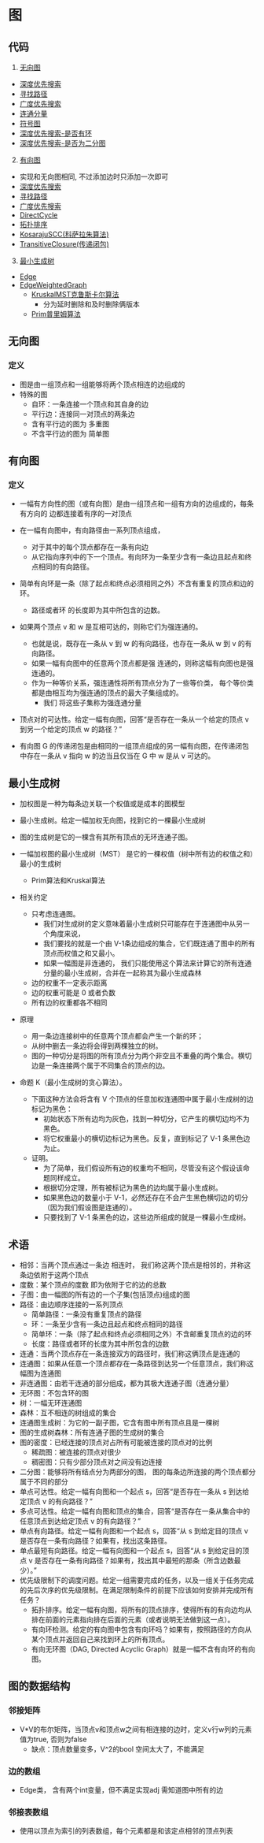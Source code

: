 # 图

## 代码
1. [无向图](#无向图)
  - [深度优先搜索](graph.go)
  - [寻找路径](graph_dfs.go)
  - [广度优先搜索](graph_bfs.go)
  - [连通分量](uf.go)
  - [符号图](symbol.go)
  - [深度优先搜索-是否有环](graph_dfs.go)
  - [深度优先搜索-是否为二分图](graph_dfs.go)

2. [有向图](#有向图)
  - 实现和无向图相同, 不过添加边时只添加一次即可
  - [深度优先搜索](graph.go)
  - [寻找路径](graph_dfs.go)
  - [广度优先搜索](graph_bfs.go)
  - [DirectCycle](graph.go#L244)
  - [拓扑排序](graph_dfs.go#L321)
  - [KosarajuSCC(科萨拉朱算法)](graph_dfs.go#L404)
  - [TransitiveClosure(传递闭包)](graph_dfs.go#L460)

3. [最小生成树](#最小生成树)
  - [Edge](mst.go)
  - [EdgeWeightedGraph](mst.go)
    -  [KruskalMST克鲁斯卡尔算法](mst_kruskal.go)
       - 分为延时删除和及时删除俩版本
    -  [Prim普里姆算法](mst_prim.go)

## 无向图
### 定义
- 图是由一组顶点和一组能够将两个顶点相连的边组成的
- 特殊的图
    - 自环：一条连接一个顶点和其自身的边
    - 平行边：连接同一对顶点的两条边
    - 含有平行边的图为 多重图
    - 不含平行边的图为 简单图

## 有向图
### 定义
- 一幅有方向性的图（或有向图）是由一组顶点和一组有方向的边组成的，每条有方向的 边都连接着有序的一对顶点
- 在一幅有向图中，有向路径由一系列顶点组成，
  - 对于其中的每个顶点都存在一条有向边
  - 从它指向序列中的下一个顶点。有向环为一条至少含有一条边且起点和终点相同的有向路径。
- 简单有向环是一条（除了起点和终点必须相同之外）不含有重复的顶点和边的环。
  - 路径或者环 的长度即为其中所包含的边数。

- 如果两个顶点 v 和 w 是互相可达的，则称它们为强连通的。
  - 也就是说，既存在一条从 v 到 w 的有向路径，也存在一条从 w 到 v 的有向路径。
  - 如果一幅有向图中的任意两个顶点都是强 连通的，则称这幅有向图也是强连通的。
  - 作为一种等价关系，强连通性将所有顶点分为了一些等价类， 每个等价类都是由相互均为强连通的顶点的最大子集组成的。
    - 我们 将这些子集称为强连通分量

- 顶点对的可达性。给定一幅有向图，回答“是否存在一条从一个给定的顶点 v 到另一个给定的顶点 w 的路径？”
- 有向图 G 的传递闭包是由相同的一组顶点组成的另一幅有向图，在传递闭包中存在一条从 v 指向 w 的边当且仅当在 G 中 w 是从 v 可达的。

## 最小生成树
- 加权图是一种为每条边关联一个权值或是成本的图模型
- 最小生成树。给定一幅加权无向图，找到它的一棵最小生成树
- 图的生成树是它的一棵含有其所有顶点的无环连通子图。
- 一幅加权图的最小生成树（MST） 是它的一棵权值（树中所有边的权值之和）最小的生成树
  - Prim算法和Kruskal算法
- 相关约定  
  - 只考虑连通图。
    - 我们对生成树的定义意味着最小生成树只可能存在于连通图中从另一个角度来说，
    - 我们要找的就是一个由 V-1条边组成的集合，它们既连通了图中的所有顶点而权值之和又最小。
    - 如果一幅图是非连通的， 我们只能使用这个算法来计算它的所有连通分量的最小生成树，合并在一起称其为最小生成森林
  - 边的权重不一定表示距离
  - 边的权重可能是 0 或者负数
  - 所有边的权重都各不相同
  
- 原理
  -  用一条边连接树中的任意两个顶点都会产生一个新的环；
  -  从树中删去一条边将会得到两棵独立的树。
  - 图的一种切分是将图的所有顶点分为两个非空且不重叠的两个集合。横切边是一条连接两个属于不同集合的顶点的边。    

- 命题 K（最小生成树的贪心算法）。
  - 下面这种方法会将含有 V 个顶点的任意加权连通图中属于最小生成树的边标记为黑色：
    - 初始状态下所有边均为灰色，找到一种切分，它产生的横切边均不为黑色。
    - 将它权重最小的横切边标记为黑色。反复，直到标记了 V-1 条黑色边为止。
  - 证明。
    - 为了简单，我们假设所有边的权重均不相同，尽管没有这个假设该命题同样成立。
    - 根据切分定理，所有被标记为黑色的边均属于最小生成树。
    - 如果黑色边的数量小于 V-1，必然还存在不会产生黑色横切边的切分（因为我们假设图是连通的）。
    - 只要找到了 V-1 条黑色的边，这些边所组成的就是一棵最小生成树。
  

  
## 术语
- 相邻：当两个顶点通过一条边 相连时， 我们称这两个顶点是相邻的，并称这条边依附于这两个顶点
- 度数：某个顶点的度数 即为依附于它的边的总数
- 子图：由一幅图的所有边的一个子集(包括顶点)组成的图
- 路径：由边顺序连接的一系列顶点
  - 简单路径：一条没有重复顶点的路径
  - 环：一条至少含有一条边且起点和终点相同的路径
  - 简单环：一条（除了起点和终点必须相同之外）不含邮重复顶点的边的环
  - 长度：路径或者环的长度为其中所包含的边数
- 连通：当两个顶点存在一条连接双方的路径时，我们称这俩顶点是连通的
- 连通图：如果从任意一个顶点都存在一条路径到达另一个任意顶点，我们称这幅图为连通图
- 非连通图：由若干连通的部分组成，都为其极大连通子图（连通分量）
- 无环图：不包含环的图
- 树：一幅无环连通图
- 森林：互不相连的树组成的集合
- 连通图生成树：为它的一副子图，它含有图中所有顶点且是一棵树
- 图的生成树森林：所有连通子图的生成树的集合
- 图的密度：已经连接的顶点对占所有可能被连接的顶点对的比例
  - 稀疏图：被连接的顶点对很少
  - 稠密图：只有少部分顶点对之间没有边连接
- 二分图：能够将所有结点分为两部分的图， 图的每条边所连接的两个顶点都分属于不同的部分  
- 单点可达性。给定一幅有向图和一个起点 s，回答“是否存在一条从 s 到达给定顶点 v 的有向路径？”
- 多点可达性。给定一幅有向图和顶点的集合，回答“是否存在一条从集合中的任意顶点到达给定顶点 v 的有向路径？”
- 单点有向路径。给定一幅有向图和一个起点 s，回答“从 s 到给定目的顶点 v 是否存在一条有向路径？如果有，找出这条路径。
- 单点最短有向路径。给定一幅有向图和一个起点 s，回答“从 s 到给定目的顶点 v 是否存在一条有向路径？如果有，找出其中最短的那条（所含边数最少）。”
- 优先级限制下的调度问题。给定一组需要完成的任务，以及一组关于任务完成的先后次序的优先级限制。在满足限制条件的前提下应该如何安排并完成所有任务？
  - 拓扑排序。给定一幅有向图，将所有的顶点排序，使得所有的有向边均从排在前面的元素指向排在后面的元素（或者说明无法做到这一点）。
  - 有向环检测。给定的有向图中包含有向环吗？如果有，按照路径的方向从某个顶点并返回自己来找到环上的所有顶点。  
  - 有向无环图（DAG, Directed Acyclic Graph）就是一幅不含有向环的有向图。
  
## 图的数据结构
### 邻接矩阵
  - V*V的布尔矩阵，当顶点v和顶点w之间有相连接的边时，定义v行w列的元素值为true, 否则为false
    - 缺点：顶点数量变多，V^2的bool 空间太大了，不能满足
### 边的数组
  - Edge类， 含有两个int变量，但不满足实现adj 需知道图中所有的边
### 邻接表数组
  - 使用以顶点为索引的列表数组，每个元素都是和该定点相邻的顶点列表